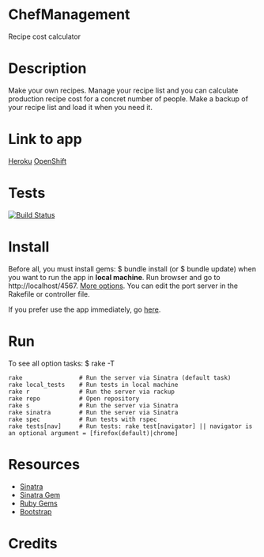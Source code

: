 # ChefManagement

Recipe cost calculator

# Description

Make your own recipes. Manage your recipe list and you can calculate production recipe cost for a concret number of people. Make a backup of your recipe list and load it when you need it.

# Link to app

[Heroku](http://chefmanagement.herokuapp.com/)
[OpenShift](http://chefmanagement-esit.rhcloud.com/)

# Tests

[![Build Status](https://travis-ci.org/alu0100207385/ChefManagement.svg?branch=testing)](https://travis-ci.org/alu0100207385/ChefManagement)

# Install
Before all, you must install gems: $ bundle install (or $ bundle update) when you want to run the app in **local machine**. Run browser and go to http://localhost/4567. [More options](#user-content-run). You can edit the port server in the Rakefile or controller file.

If you prefer use the app immediately, go [here](#user-content-link-to-app).

# Run
To see all option tasks: $ rake -T
```
rake 		  		# Run the server via Sinatra (default task)
rake local_tests    # Run tests in local machine
rake r        		# Run the server via rackup
rake repo			# Open repository
rake s        		# Run the server via Sinatra
rake sinatra  		# Run the server via Sinatra
rake spec         	# Run tests with rspec
rake tests[nav]    	# Run tests: rake test[navigator] || navigator is an optional argument = [firefox(default)|chrome]
```

# Resources

* [Sinatra](http://www.sinatrarb.com/)
* [Sinatra Gem](http://www.rubydoc.info/gems/sinatra)
* [Ruby Gems](https://rubygems.org/)
* [Bootstrap](http://getbootstrap.com/)

# Credits

